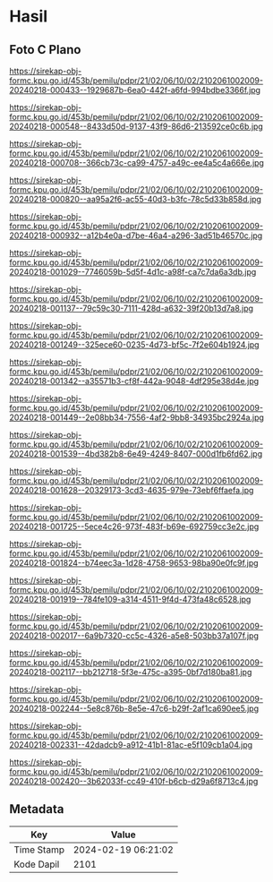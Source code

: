 # Hasil

## Foto C Plano

https://sirekap-obj-formc.kpu.go.id/453b/pemilu/pdpr/21/02/06/10/02/2102061002009-20240218-000433--1929687b-6ea0-442f-a6fd-994bdbe3366f.jpg

https://sirekap-obj-formc.kpu.go.id/453b/pemilu/pdpr/21/02/06/10/02/2102061002009-20240218-000548--8433d50d-9137-43f9-86d6-213592ce0c6b.jpg

https://sirekap-obj-formc.kpu.go.id/453b/pemilu/pdpr/21/02/06/10/02/2102061002009-20240218-000708--366cb73c-ca99-4757-a49c-ee4a5c4a666e.jpg

https://sirekap-obj-formc.kpu.go.id/453b/pemilu/pdpr/21/02/06/10/02/2102061002009-20240218-000820--aa95a2f6-ac55-40d3-b3fc-78c5d33b858d.jpg

https://sirekap-obj-formc.kpu.go.id/453b/pemilu/pdpr/21/02/06/10/02/2102061002009-20240218-000932--a12b4e0a-d7be-46a4-a296-3ad51b46570c.jpg

https://sirekap-obj-formc.kpu.go.id/453b/pemilu/pdpr/21/02/06/10/02/2102061002009-20240218-001029--7746059b-5d5f-4d1c-a98f-ca7c7da6a3db.jpg

https://sirekap-obj-formc.kpu.go.id/453b/pemilu/pdpr/21/02/06/10/02/2102061002009-20240218-001137--79c59c30-7111-428d-a632-39f20b13d7a8.jpg

https://sirekap-obj-formc.kpu.go.id/453b/pemilu/pdpr/21/02/06/10/02/2102061002009-20240218-001249--325ece60-0235-4d73-bf5c-7f2e604b1924.jpg

https://sirekap-obj-formc.kpu.go.id/453b/pemilu/pdpr/21/02/06/10/02/2102061002009-20240218-001342--a35571b3-cf8f-442a-9048-4df295e38d4e.jpg

https://sirekap-obj-formc.kpu.go.id/453b/pemilu/pdpr/21/02/06/10/02/2102061002009-20240218-001449--2e08bb34-7556-4af2-9bb8-34935bc2924a.jpg

https://sirekap-obj-formc.kpu.go.id/453b/pemilu/pdpr/21/02/06/10/02/2102061002009-20240218-001539--4bd382b8-6e49-4249-8407-000d1fb6fd62.jpg

https://sirekap-obj-formc.kpu.go.id/453b/pemilu/pdpr/21/02/06/10/02/2102061002009-20240218-001628--20329173-3cd3-4635-979e-73ebf6ffaefa.jpg

https://sirekap-obj-formc.kpu.go.id/453b/pemilu/pdpr/21/02/06/10/02/2102061002009-20240218-001725--5ece4c26-973f-483f-b69e-692759cc3e2c.jpg

https://sirekap-obj-formc.kpu.go.id/453b/pemilu/pdpr/21/02/06/10/02/2102061002009-20240218-001824--b74eec3a-1d28-4758-9653-98ba90e0fc9f.jpg

https://sirekap-obj-formc.kpu.go.id/453b/pemilu/pdpr/21/02/06/10/02/2102061002009-20240218-001919--784fe109-a314-4511-9f4d-473fa48c6528.jpg

https://sirekap-obj-formc.kpu.go.id/453b/pemilu/pdpr/21/02/06/10/02/2102061002009-20240218-002017--6a9b7320-cc5c-4326-a5e8-503bb37a107f.jpg

https://sirekap-obj-formc.kpu.go.id/453b/pemilu/pdpr/21/02/06/10/02/2102061002009-20240218-002117--bb212718-5f3e-475c-a395-0bf7d180ba81.jpg

https://sirekap-obj-formc.kpu.go.id/453b/pemilu/pdpr/21/02/06/10/02/2102061002009-20240218-002244--5e8c876b-8e5e-47c6-b29f-2af1ca690ee5.jpg

https://sirekap-obj-formc.kpu.go.id/453b/pemilu/pdpr/21/02/06/10/02/2102061002009-20240218-002331--42dadcb9-a912-41b1-81ac-e5f109cb1a04.jpg

https://sirekap-obj-formc.kpu.go.id/453b/pemilu/pdpr/21/02/06/10/02/2102061002009-20240218-002420--3b62033f-cc49-410f-b6cb-d29a6f8713c4.jpg


## Metadata

| Key        | Value               |
| ---------- | ------------------- |
| Time Stamp | 2024-02-19 06:21:02 |
| Kode Dapil | 2101                |



